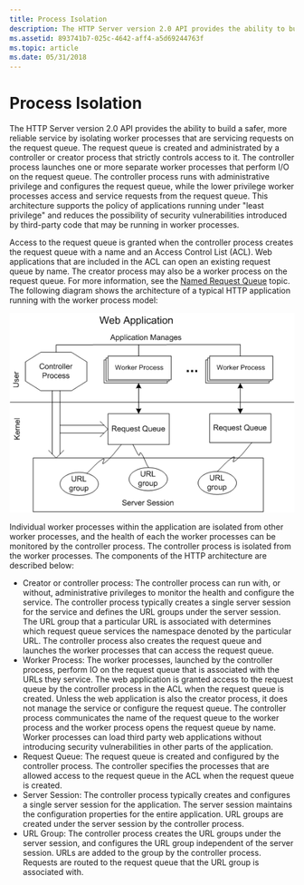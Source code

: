 ```yaml
---
title: Process Isolation
description: The HTTP Server version 2.0 API provides the ability to build a safer, more reliable service by isolating worker processes that are servicing requests on the request queue.
ms.assetid: 893741b7-025c-4642-aff4-a5d69244763f
ms.topic: article
ms.date: 05/31/2018
---
```


# Process Isolation

The HTTP Server version 2.0 API provides the ability to build a safer, more reliable service by isolating worker processes that are servicing requests on the request queue. The request queue is created and administrated by a controller or creator process that strictly controls access to it. The controller process launches one or more separate worker processes that perform I/O on the request queue. The controller process runs with administrative privilege and configures the request queue, while the lower privilege worker processes access and service requests from the request queue. This architecture supports the policy of applications running under "least privilege" and reduces the possibility of security vulnerabilities introduced by third-party code that may be running in worker processes.

Access to the request queue is granted when the controller process creates the request queue with a name and an Access Control List (ACL). Web applications that are included in the ACL can open an existing request queue by name. The creator process may also be a worker process on the request queue. For more information, see the [Named Request Queue](named-request-queue.md) topic. The following diagram shows the architecture of a typical HTTP application running with the worker process model:

![Diagram that shows the architecture of an H T T P application using the worker process model.](images/processisolation.png)

Individual worker processes within the application are isolated from other worker processes, and the health of each the worker processes can be monitored by the controller process. The controller process is isolated from the worker processes. The components of the HTTP architecture are described below:

-   Creator or controller process: The controller process can run with, or without, administrative privileges to monitor the health and configure the service. The controller process typically creates a single server session for the service and defines the URL groups under the server session. The URL group that a particular URL is associated with determines which request queue services the namespace denoted by the particular URL. The controller process also creates the request queue and launches the worker processes that can access the request queue.
-   Worker Process: The worker processes, launched by the controller process, perform IO on the request queue that is associated with the URLs they service. The web application is granted access to the request queue by the controller process in the ACL when the request queue is created. Unless the web application is also the creator process, it does not manage the service or configure the request queue. The controller process communicates the name of the request queue to the worker process and the worker process opens the request queue by name. Worker processes can load third party web applications without introducing security vulnerabilities in other parts of the application.
-   Request Queue: The request queue is created and configured by the controller process. The controller specifies the processes that are allowed access to the request queue in the ACL when the request queue is created.
-   Server Session: The controller process typically creates and configures a single server session for the application. The server session maintains the configuration properties for the entire application. URL groups are created under the server session by the controller process.
-   URL Group: The controller process creates the URL groups under the server session, and configures the URL group independent of the server session. URLs are added to the group by the controller process. Requests are routed to the request queue that the URL group is associated with.

 

 




